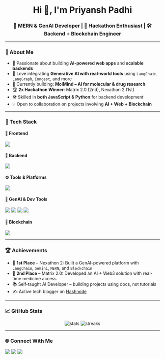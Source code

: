 # <h1 align="center">Hi 👋, I'm Priyansh Padhi</h1>

<h3 align="center">🚀 MERN & GenAI Developer | 🧠 Hackathon Enthusiast | 🛠️ Backend + Blockchain Engineer</h3>


---

### 🧠 About Me

- 🎯 Passionate about building **AI-powered web apps** and **scalable backends**
- 🧩 Love integrating **Generative AI with real-world tools** using `LangChain`, `LangGraph`, `Inngest`, and more
- 🧪 Currently building: **MolMind – AI for molecular & drug research**
- 🏆 **2x Hackathon Winner**: Matrix 2.0 (2nd), Nexathon 2 (1st)
- 🛠️ Skilled in **both JavaScript & Python** for backend development
- 💡 Open to collaboration on projects involving **AI + Web + Blockchain**

---

### 🚀 Tech Stack

#### 🧱 Frontend
<p>
  <img src="https://skillicons.dev/icons?i=js,ts,react,nextjs,tailwind" />
</p>

#### 🔧 Backend
<p>
  <img src="https://skillicons.dev/icons?i=nodejs,express,fastapi,python" />
</p>

#### ⚙️ Tools & Platforms
<p>
  <img src="https://skillicons.dev/icons?i=docker,mongodb,postgres,vercel,netlify,git,github" />
</p>

#### 🤖 GenAI & Dev Tools
<p>
  <img src="https://skillicons.dev/icons?i=ai" />
  <img src="https://img.shields.io/badge/LangChain-blue?style=for-the-badge&logo=OpenAI&logoColor=white" />
  <img src="https://img.shields.io/badge/LangGraph-purple?style=for-the-badge&logo=python&logoColor=white" />
  <img src="https://img.shields.io/badge/Inngest-black?style=for-the-badge" />
</p>

#### 🔗 Blockchain
<p>
  <img src="https://skillicons.dev/icons?i=solidity,ethereum" />
</p>

---

### 🏆 Achievements

- 🥇 **1st Place** – Nexathon 2: Built a GenAI-powered platform with `LangChain`, `Gemini`, `MERN`, and `Blockchain`
- 🥈 **2nd Place** – Matrix 2.0: Developed an AI + Web3 solution with real-time medicine access
- 📚 Self-taught AI Developer – building projects using docs, not tutorials
- ✍️ Active tech blogger on [Hashnode](https://priyansh05.hashnode.dev)

---

### 📈 GitHub Stats

<p align="center">
  <img src="https://github-readme-stats.vercel.app/api?username=priyansh87&show_icons=true&theme=radical" alt="stats" />
  <img src="https://github-readme-streak-stats.herokuapp.com?user=priyansh87&theme=radical&hide_border=false" alt="streaks" />
</p>

---

### 🌐 Connect With Me

<p align="left">
  <a href="mailto:priyansh56701@gmail.com"><img src="https://img.shields.io/badge/Gmail-D14836?style=for-the-badge&logo=gmail&logoColor=white" /></a>
  <a href="https://www.linkedin.com/in/priyansh-padhi/"><img src="https://img.shields.io/badge/LinkedIn-blue?style=for-the-badge&logo=linkedin" /></a>
  <a href="https://priyansh05.hashnode.dev"><img src="https://img.shields.io/badge/Hashnode-2962FF?style=for-the-badge&logo=hashnode" /></a>
</p>
